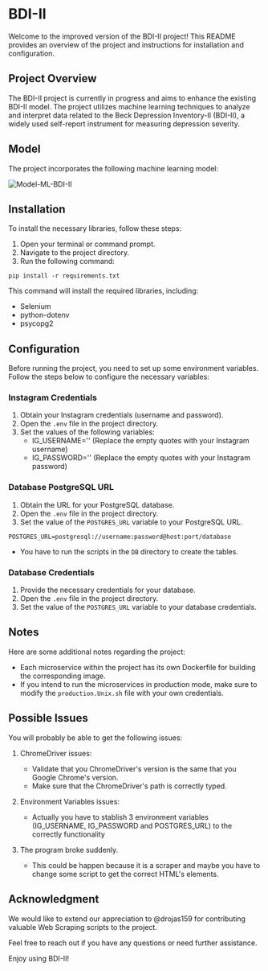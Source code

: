 # BDI-II

Welcome to the improved version of the BDI-II project! This README provides an overview of the project and instructions for installation and configuration.

## Project Overview

The BDI-II project is currently in progress and aims to enhance the existing BDI-II model. The project utilizes machine learning techniques to analyze and interpret data related to the Beck Depression Inventory-II (BDI-II), a widely used self-report instrument for measuring depression severity.

## Model

The project incorporates the following machine learning model:

![Model-ML-BDI-II](https://images2.imgbox.com/4a/db/CDNDXpw3_o.png)

## Installation

To install the necessary libraries, follow these steps:

1. Open your terminal or command prompt.
2. Navigate to the project directory.
3. Run the following command:

```console
pip install -r requirements.txt
```

This command will install the required libraries, including:
- Selenium
- python-dotenv
- psycopg2

## Configuration

Before running the project, you need to set up some environment variables. Follow the steps below to configure the necessary variables:

### Instagram Credentials

1. Obtain your Instagram credentials (username and password).
2. Open the `.env` file in the project directory.
3. Set the values of the following variables:
   - IG_USERNAME='' (Replace the empty quotes with your Instagram username)
   - IG_PASSWORD='' (Replace the empty quotes with your Instagram password)

### Database PostgreSQL URL

1. Obtain the URL for your PostgreSQL database.
2. Open the `.env` file in the project directory.
3. Set the value of the `POSTGRES_URL` variable to your PostgreSQL URL.

```
POSTGRES_URL=postgresql://username:password@host:port/database
```

* You have to run the scripts in the `DB` directory to create the tables.

### Database Credentials

1. Provide the necessary credentials for your database.
2. Open the `.env` file in the project directory.
3. Set the value of the `POSTGRES_URL` variable to your database credentials.

## Notes

Here are some additional notes regarding the project:

- Each microservice within the project has its own Dockerfile for building the corresponding image.
- If you intend to run the microservices in production mode, make sure to modify the `production.Unix.sh` file with your own credentials.

## Possible Issues

You will probably be able to get the following issues:

1. ChromeDriver issues:
   - Validate that you ChromeDriver's version is the same that you Google Chrome's version.
   - Make sure that the ChromeDriver's path is correctly typed.

2. Environment Variables issues:
   - Actually you have to stablish 3 environment variables (IG_USERNAME, IG_PASSWORD and POSTGRES_URL) to the correctly functionality

3. The program broke suddenly.
   - This could be happen because it is a scraper and maybe you have to change some script to get the correct HTML's elements.

## Acknowledgment

We would like to extend our appreciation to @drojas159 for contributing valuable Web Scraping scripts to the project.

Feel free to reach out if you have any questions or need further assistance.

Enjoy using BDI-II!
